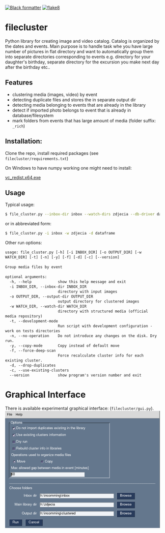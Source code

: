 [![Black formatter](https://github.com/izikeros/filecluster/actions/workflows/black.yml/badge.svg)](https://github.com/izikeros/filecluster/actions/workflows/black.yml)
[![flake8](https://github.com/izikeros/filecluster/actions/workflows/flake8.yml/badge.svg)](https://github.com/izikeros/filecluster/actions/workflows/flake8.yml)
<!-- [![Requirements Status](https://requires.io/github/izikeros/filecluster/requirements.svg?branch=master)](https://requires.io/github/izikeros/filecluster/requirements/?branch=master) -->

# filecluster
Python library for creating image and video catalog. Catalog is organized by the dates and events.
Main purpose is to handle task whe you have large number of pictures in flat
directory and want to automatically group them into separate directories 
corresponding to events e.g. directory for your daughter's birthday, separate
directory for the excursion you make next day after the birthday etc.. 

## Features
- clustering media (images, video) by event
- detecting duplicate files and stores the in separate output dir
- detecting media belonging to events that are already in the library
- detect if imported photo belongs to event that is already in database/filesystem
- mark folders from events that has large amount of media (folder suffix: `_rich`)

## Installation:
Clone the repo, install required packages (see `filecluster/requirements.txt`)

On Windows to have numpy working one might need to install:

[vc_redist.x64.exe](https://aka.ms/vs/15/release/vc_redist.x64.exe)

## Usage
Typical usage:
```bash
$ file_cluster.py --inbox-dir inbox --watch-dirs zdjecia --db-driver dataframe
```

or in abbreviated form:

```bash
$ file_cluster.py -i inbox -w zdjecia -d dataframe
```
Other run options:
```
usage: file_cluster.py [-h] [-i INBOX_DIR] [-o OUTPUT_DIR] [-w WATCH_DIR] [-t] [-n] [-y] [-f] [-d] [-c] [--version]

Group media files by event

optional arguments:
  -h, --help            show this help message and exit
  -i INBOX_DIR, --inbox-dir INBOX_DIR
                        directory with input images
  -o OUTPUT_DIR, --output-dir OUTPUT_DIR
                        output directory for clustered images
  -w WATCH_DIR, --watch-dir WATCH_DIR
                        directory with structured media (official media repository)
  -t, --development-mode
                        Run script with development configuration - work on tests directories
  -n, --no-operation    Do not introduce any changes on the disk. Dry run.
  -y, --copy-mode       Copy instead of default move
  -f, --force-deep-scan
                        Force recalculate cluster info for each existing cluster.
  -d, --drop-duplicates
  -c, --use-existing-clusters
  --version             show program's version number and exit

```
# Graphical Interface
There is available experimental graphical interface: (`filecluster/gui.py`).
![img](screenshot.png)
